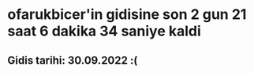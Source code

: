 # ofarukbicer'in gidisine son 2 gun 21 saat 6 dakika 34 saniye kaldi

## Gidis tarihi: 30.09.2022 :(